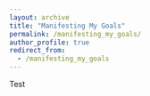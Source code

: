 ```yaml
---
layout: archive
title: "Manifesting My Goals"
permalink: /manifesting_my_goals/
author_profile: true
redirect_from:
  - /manifesting_my_goals
---
```


Test
